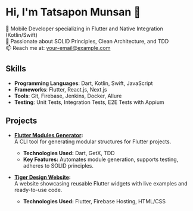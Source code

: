 # Hi, I'm Tatsapon Munsan 👋
🚀 Mobile Developer specializing in Flutter and Native Integration (Kotlin/Swift)  
🌟 Passionate about SOLID Principles, Clean Architecture, and TDD  
📫 Reach me at: your-email@example.com

## Skills
- **Programming Languages**: Dart, Kotlin, Swift, JavaScript
- **Frameworks**: Flutter, React.js, Next.js
- **Tools**: Git, Firebase, Jenkins, Docker, Allure
- **Testing**: Unit Tests, Integration Tests, E2E Tests with Appium

## Projects
- **[Flutter Modules Generator](https://github.com/your-username/flutter-modules-generator):**  
  A CLI tool for generating modular structures for Flutter projects.
  - **Technologies Used:** Dart, GetX, TDD  
  - **Key Features:** Automates module generation, supports testing, adheres to SOLID principles.

- **[Tiger Design Website](https://github.com/your-username/tiger-design):**  
  A website showcasing reusable Flutter widgets with live examples and ready-to-use code.
  - **Technologies Used:** Flutter, Firebase Hosting, HTML/CSS  


